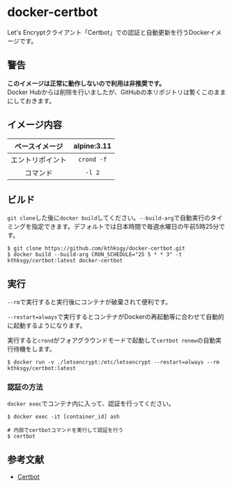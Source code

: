 # docker-certbot
Let's Encryptクライアント「Certbot」での認証と自動更新を行うDockerイメージです。

## 警告
**このイメージは正常に動作しないので利用は非推奨です。**  
Docker Hubからは削除を行いましたが、GitHubの本リポジトリは暫くこのままにしておきます。

## イメージ内容
|ベースイメージ|alpine:3.11|
|:-:|:-:|
|エントリポイント|`crond -f`|
|コマンド|`-l 2`|


## ビルド
`git clone`した後に`docker build`してください。`--build-arg`で自動実行のタイミングを指定できます。デフォルトでは日本時間で毎週水曜日の午前5時25分です。

```shell
$ git clone https://github.com/kthksgy/docker-certbot.git
$ docker build --build-arg CRON_SCHEDULE="25 5 * * 3" -t kthksgy/certbot:latest docker-certbot
```

## 実行
`--rm`で実行すると実行後にコンテナが破棄されて便利です。

`--restart=always`で実行するとコンテナがDockerの再起動等に合わせて自動的に起動するようになります。

実行すると`crond`がフォアグラウンドモードで起動して`certbot renew`の自動実行待機をします。

```shell
$ docker run -v ./letsencrypt:/etc/letsencrypt --restart=always --rm kthksgy/certbot:latest
```

### 認証の方法
`docker exec`でコンテナ内に入って、認証を行ってください。

```shell
$ docker exec -it [container_id] ash

# 内部でcertbotコマンドを実行して認証を行う
$ certbot
```

## 参考文献
- [Certbot](https://certbot.eff.org/)
